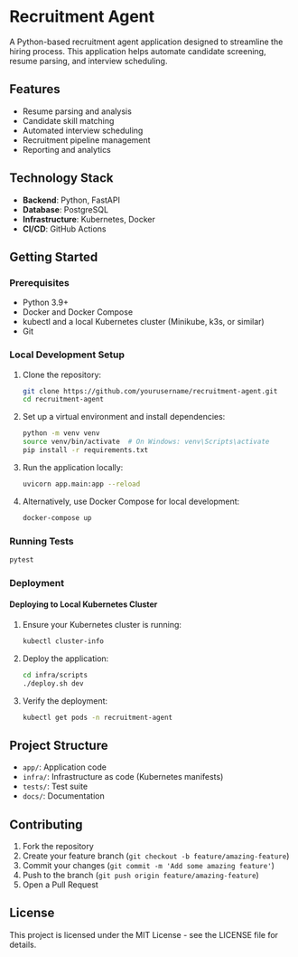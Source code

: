 # Recruitment Agent

A Python-based recruitment agent application designed to streamline the hiring process. This application helps automate candidate screening, resume parsing, and interview scheduling.

## Features

- Resume parsing and analysis
- Candidate skill matching
- Automated interview scheduling
- Recruitment pipeline management
- Reporting and analytics

## Technology Stack

- **Backend**: Python, FastAPI
- **Database**: PostgreSQL
- **Infrastructure**: Kubernetes, Docker
- **CI/CD**: GitHub Actions

## Getting Started

### Prerequisites

- Python 3.9+
- Docker and Docker Compose
- kubectl and a local Kubernetes cluster (Minikube, k3s, or similar)
- Git

### Local Development Setup

1. Clone the repository:
   ```bash
   git clone https://github.com/yourusername/recruitment-agent.git
   cd recruitment-agent
   ```

2. Set up a virtual environment and install dependencies:
   ```bash
   python -m venv venv
   source venv/bin/activate  # On Windows: venv\Scripts\activate
   pip install -r requirements.txt
   ```

3. Run the application locally:
   ```bash
   uvicorn app.main:app --reload
   ```

4. Alternatively, use Docker Compose for local development:
   ```bash
   docker-compose up
   ```

### Running Tests

```bash
pytest
```

### Deployment

#### Deploying to Local Kubernetes Cluster

1. Ensure your Kubernetes cluster is running:
   ```bash
   kubectl cluster-info
   ```

2. Deploy the application:
   ```bash
   cd infra/scripts
   ./deploy.sh dev
   ```

3. Verify the deployment:
   ```bash
   kubectl get pods -n recruitment-agent
   ```

## Project Structure

- `app/`: Application code
- `infra/`: Infrastructure as code (Kubernetes manifests)
- `tests/`: Test suite
- `docs/`: Documentation

## Contributing

1. Fork the repository
2. Create your feature branch (`git checkout -b feature/amazing-feature`)
3. Commit your changes (`git commit -m 'Add some amazing feature'`)
4. Push to the branch (`git push origin feature/amazing-feature`)
5. Open a Pull Request

## License

This project is licensed under the MIT License - see the LICENSE file for details.
